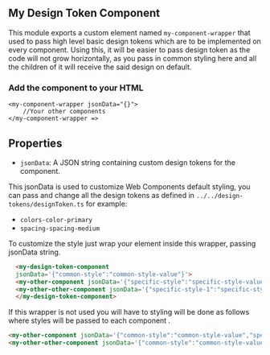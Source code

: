 ## My Design Token Component


This module exports a custom element named `my-component-wrapper` that used to pass high level basic design tokens which are to be implemented on every component. Using this, it will be easier to pass design token as the code will not grow horizontally, as you pass in common styling here and all the children of it will receive the said design on default.

### Add the component to your HTML
```
<my-component-wrapper jsonData="{}">
    //Your other components
</my-component-wrapper =>
```
## Properties
* `jsonData`: A JSON string containing custom design tokens for the component.

This jsonData is used to customize Web Components default styling, you can pass and change all the design tokens as defined in `../../design-tokens/designToken.ts` for example:

* `colors-color-primary`
* `spacing-spacing-medium`

To customize the style just wrap your element inside this wrapper, passing jsonData string.

```html
  <my-design-token-component 
  jsonData='{"common-style":"common-style-value"}'>
  <my-other-component jsonData='{"specific-style":"specific-style-value"}'>
  <my-other-other-component jsonData='{"specific-style-1":"specific-style-value-1"}'>
  </my-design-token-component>
```
If this wrapper is not used you will have to styling will be done as follows where styles will be passed to each component .

```html
<my-other-component jsonData='{"common-style":"common-style-value","specific-style":"specific-style-value"}'>
<my-other-other-component jsonData='{"common-style":"common-style-value","specific-style-1":"specific-style-value-1"}'>
```
